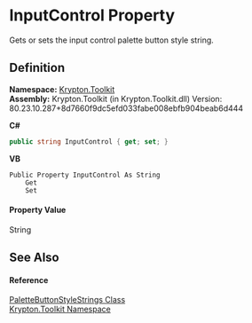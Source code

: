 # InputControl Property


Gets or sets the input control palette button style string.



## Definition
**Namespace:** <a href="79d2eac2-21f4-54ff-7552-b20c33c30600.md">Krypton.Toolkit</a>  
**Assembly:** Krypton.Toolkit (in Krypton.Toolkit.dll) Version: 80.23.10.287+8d7660f9dc5efd033fabe008ebfb904beab6d444

**C#**
``` C#
public string InputControl { get; set; }
```
**VB**
``` VB
Public Property InputControl As String
	Get
	Set
```



#### Property Value
String

## See Also


#### Reference
<a href="e544ce24-f44a-8b52-b379-2eef84968511.md">PaletteButtonStyleStrings Class</a>  
<a href="79d2eac2-21f4-54ff-7552-b20c33c30600.md">Krypton.Toolkit Namespace</a>  
